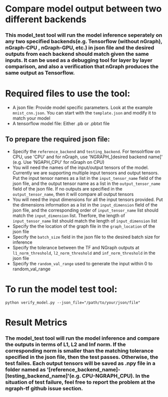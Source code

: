 # Compare model output between two different backends

### This model_test tool will run the model inference seperately on any two specified backends(e.g. Tensorflow (without nGraph), nGraph-CPU , nGraph-GPU, etc.) in json file and the desired outputs from each backend should match given the same inputs. It can be used as a debugging tool for layer by layer comparison, and also a verification that nGraph produces the same output as Tensorflow.

# Required files to use the tool:
* A json file: Provide model specific parameters. Look at the example ```mnist_cnn.json```. You can start with the ```template.json``` and modify it to match your model
* A tensorflow model file: Either .pb or .pbtxt file

## To prepare the required json file:
* Specify the ```reference_backend``` and ```testing_backend```. For tensolrflow on CPU, use 'CPU' and for nGraph, use 'NGRAPH_[desired backend name]' (e.g. Use 'NGAPH_CPU' for nGraph on CPU)
* You will need the names of the input/output tensors of the model. Currently we are supporting
multiple input tensors and output tensors. Put the input tensor names as a list in the ```input_tensor_name``` field of the json file, and the output tensor name as a list in the ```output_tensor_name``` field of the json file. If no outputs are specified in the ```output_tensor_name```, then it will compare all output tensors
* You will need the input dimensions for all the input tensors provided. Put the dimensions information as a list in the ```input_dimension``` field of the json file, and the corresponding order of ```input_tensor_name``` list should match the ```input_dimension``` list. Therfore, the length of ```input_tensor_name``` list should match the length of ```input_dimension``` list
* Specify the the location of the graph file in the ```graph_location``` of the json file
* Specify the ```batch_size``` field in the json file to the desired batch size for inference
* Specify the tolerance between the TF and NGraph outputs at ```l1_norm_threshold```, ```l2_norm_threshold``` and ```inf_norm_threshold``` in the json file 
* Specify the ```random_val_range``` used to generate the input within 0 to random_val_range

# To run the model test tool:
	python verify_model.py --json_file="/path/to/your/json/file"

# Result Metrics
### The model_test tool will run the model inference and compare the outputs in terms of L1, L2 and Inf norm. If the corresponding norm is smaller than the matching tolerance specified in the json file, then the test passes. Otherwise, the test failes. Each output tensors will be saved as .npy file in a folder named as '[reference_backend_name]-[testing_backend_name]'(e.g. CPU-NGRAPH_CPU). In the situation of test failure, feel free to report the problem at the ngraph-tf github issue section.
